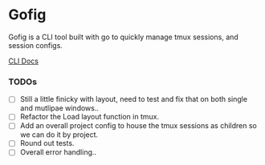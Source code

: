 # Gofig
Gofig is a CLI tool built with go to quickly manage tmux sessions, and session configs.


[CLI Docs](./docs/gofig.md)

### TODOs
- [ ] Still a little finicky with layout, need to test and fix that on both single and mutlipae windows..
- [ ] Refactor the Load layout function in tmux.
- [ ] Add an overall project config to house the tmux sessions as children so we can do it by project.
- [ ] Round out tests.
- [ ] Overall error handling..
